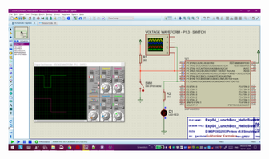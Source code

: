 ![E4.png](https://github.com/Subhankar2000/MSP430G2553-Proteus-v8.9-Simulation/blob/master/blob/E4.png)